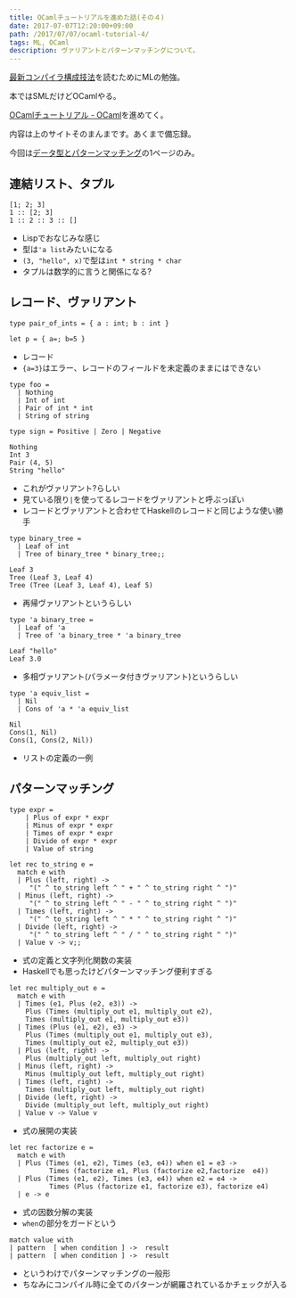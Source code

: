 ```yaml
---
title: OCamlチュートリアルを進めた話(その４)
date: 2017-07-07T12:20:00+09:00
path: /2017/07/07/ocaml-tutorial-4/
tags: ML, OCaml
description: ヴァリアントとパターンマッチングについて。
---
```



[最新コンパイラ構成技法](http://www.cs.princeton.edu/~appel/modern/ml/)を読むためにMLの勉強。

本ではSMLだけどOCamlやる。

[OCamlチュートリアル - OCaml](https://ocaml.org/learn/tutorials/index.ja.html)を進めてく。

内容は上のサイトそのまんまです。あくまで備忘録。

今回は[データ型とパターンマッチング](https://ocaml.org/learn/tutorials/data_types_and_matching.ja.html)の1ページのみ。



## 連結リスト、タプル
```
[1; 2; 3]
1 :: [2; 3] 
1 :: 2 :: 3 :: []
```
- Lispでおなじみな感じ
- 型は```'a list```みたいになる
- ```(3, "hello", x)```で型は```int * string * char```
- タプルは数学的に言うと関係になる?



## レコード、ヴァリアント
```
type pair_of_ints = { a : int; b : int }

let p = { a=; b=5 }
```
- レコード
- ```{a=3}```はエラー、レコードのフィールドを未定義のままにはできない
```
type foo =
  | Nothing
  | Int of int
  | Pair of int * int
  | String of string

type sign = Positive | Zero | Negative
```
```
Nothing
Int 3
Pair (4, 5)
String "hello"
```
- これがヴァリアント?らしい
- 見ている限り```|```を使ってるレコードをヴァリアントと呼ぶっぽい
- レコードとヴァリアントと合わせてHaskellのレコードと同じような使い勝手
```
type binary_tree =
  | Leaf of int
  | Tree of binary_tree * binary_tree;;
```
```
Leaf 3
Tree (Leaf 3, Leaf 4)
Tree (Tree (Leaf 3, Leaf 4), Leaf 5)
```
- 再帰ヴァリアントというらしい
```
type 'a binary_tree =
  | Leaf of 'a
  | Tree of 'a binary_tree * 'a binary_tree
```
```
Leaf "hello"
Leaf 3.0
```
- 多相ヴァリアント(パラメータ付きヴァリアント)というらしい
```
type 'a equiv_list =
  | Nil
  | Cons of 'a * 'a equiv_list

Nil
Cons(1, Nil)
Cons(1, Cons(2, Nil))
```
- リストの定義の一例



## パターンマッチング
```
type expr =
    | Plus of expr * expr
    | Minus of expr * expr
    | Times of expr * expr
    | Divide of expr * expr
    | Value of string

let rec to_string e =
  match e with
  | Plus (left, right) ->
     "(" ^ to_string left ^ " + " ^ to_string right ^ ")"
  | Minus (left, right) ->
     "(" ^ to_string left ^ " - " ^ to_string right ^ ")"
  | Times (left, right) ->
     "(" ^ to_string left ^ " * " ^ to_string right ^ ")"
  | Divide (left, right) ->
     "(" ^ to_string left ^ " / " ^ to_string right ^ ")"
  | Value v -> v;;
```
- 式の定義と文字列化関数の実装
- Haskellでも思ったけどパターンマッチング便利すぎる
```
let rec multiply_out e =
  match e with
  | Times (e1, Plus (e2, e3)) ->
    Plus (Times (multiply_out e1, multiply_out e2),
    Times (multiply_out e1, multiply_out e3))
  | Times (Plus (e1, e2), e3) ->
    Plus (Times (multiply_out e1, multiply_out e3),
    Times (multiply_out e2, multiply_out e3))
  | Plus (left, right) ->
    Plus (multiply_out left, multiply_out right)
  | Minus (left, right) ->
    Minus (multiply_out left, multiply_out right)
  | Times (left, right) ->
    Times (multiply_out left, multiply_out right)
  | Divide (left, right) ->
    Divide (multiply_out left, multiply_out right)
  | Value v -> Value v
```
- 式の展開の実装
```
let rec factorize e =
  match e with
  | Plus (Times (e1, e2), Times (e3, e4)) when e1 = e3 ->
          Times (factorize e1, Plus (factorize e2,factorize  e4))
  | Plus (Times (e1, e2), Times (e3, e4)) when e2 = e4 ->
          Times (Plus (factorize e1, factorize e3), factorize e4)
  | e -> e
```
- 式の因数分解の実装
- ```when```の部分をガードという
```
match value with
| pattern  [ when condition ] ->  result
| pattern  [ when condition ] ->  result
```
- というわけでパターンマッチングの一般形
- ちなみにコンパイル時に全てのパターンが網羅されているかチェックが入る

